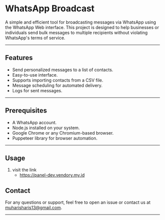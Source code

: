 # WhatsApp Broadcast

A simple and efficient tool for broadcasting messages via WhatsApp using the WhatsApp Web interface. This project is designed to help businesses or individuals send bulk messages to multiple recipients without violating WhatsApp's terms of service.

---

## Features
- Send personalized messages to a list of contacts.
- Easy-to-use interface.
- Supports importing contacts from a CSV file.
- Message scheduling for automated delivery.
- Logs for sent messages.

---

## Prerequisites
- A WhatsApp account.
- Node.js installed on your system.
- Google Chrome or any Chromium-based browser.
- Puppeteer library for browser automation.

---



## Usage

1. visit the link
   - https://panel-dev.vendory.my.id



## Contact
For any questions or support, feel free to open an issue or contact us at muharisharis13@gmail.com.

---


